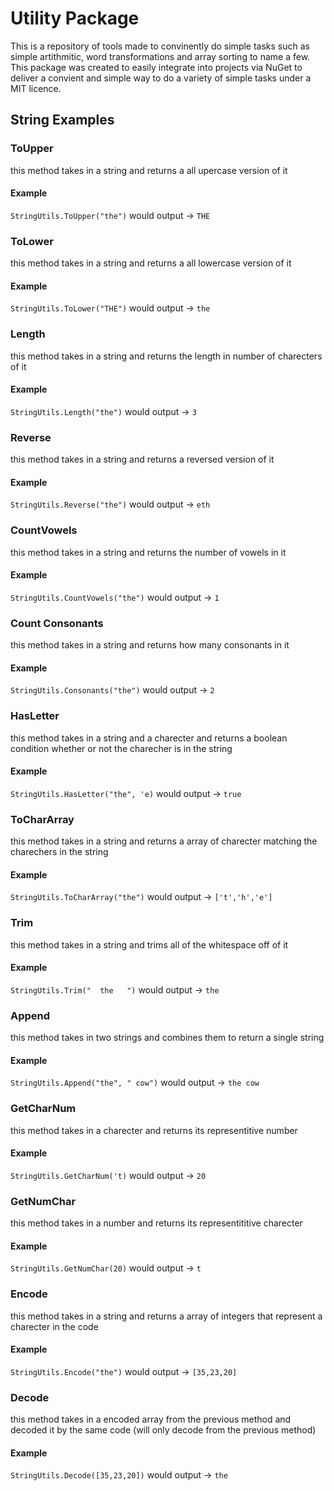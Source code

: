 # Utility Package
This is a repository of tools made to convinently do simple tasks such as simple artithmitic, word transformations and array sorting to name a few. This package was created to easily integrate into projects via NuGet to deliver a convient and simple way to do a variety of simple tasks under a MIT licence.

## String Examples
### ToUpper
this method takes in a string and returns a all upercase version of it
#### Example
  `StringUtils.ToUpper("the")` would output -> `THE`

### ToLower
this method takes in a string and returns a all lowercase version of it
#### Example
  `StringUtils.ToLower("THE")` would output -> `the`

### Length
this method takes in a string and returns the length in number of charecters of it
#### Example
  `StringUtils.Length("the")` would output -> `3`

### Reverse
this method takes in a string and returns a reversed version of it
#### Example
  `StringUtils.Reverse("the")` would output -> `eth`

### CountVowels
this method takes in a string and returns the number of vowels in it
#### Example
  `StringUtils.CountVowels("the")` would output -> `1`

### Count Consonants
this method takes in a string and returns how many consonants in it
#### Example
  `StringUtils.Consonants("the")` would output -> `2`

  ### HasLetter
this method takes in a string and a charecter and returns a boolean condition whether or not the charecher is in the string
#### Example
  `StringUtils.HasLetter("the", 'e)` would output -> `true`

### ToCharArray
this method takes in a string and returns a array of charecter matching the charechers in the string
#### Example
  `StringUtils.ToCharArray("the")` would output -> `['t','h','e']`

### Trim
this method takes in a string and trims all of the whitespace off of it
#### Example
  `StringUtils.Trim("  the   ")` would output -> `the`

  ### Append
this method takes in two strings and combines them to return a single string
#### Example
  `StringUtils.Append("the", " cow")` would output -> `the cow`

### GetCharNum
this method takes in a charecter and returns its representitive number
#### Example
  `StringUtils.GetCharNum('t)` would output -> `20`

### GetNumChar
this method takes in a number and returns its representititive charecter
#### Example
  `StringUtils.GetNumChar(20)` would output -> `t`

  ### Encode
this method takes in a string and returns a array of integers that represent a charecter in the code
#### Example
  `StringUtils.Encode("the")` would output -> `[35,23,20]`

### Decode
this method takes in a encoded array from the previous method and decoded it by the same code (will only decode from the previous method)
#### Example
  `StringUtils.Decode([35,23,20])` would output -> `the`


